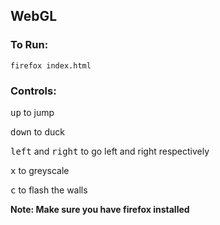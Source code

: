 ## WebGL

### To Run:
`firefox index.html`

### Controls:

<kbd>up</kbd> to jump

<kbd>down</kbd> to duck

<kbd>left</kbd> and <kbd>right</kbd> to go left and right respectively

<kbd>x</kbd> to greyscale

<kbd>c</kbd> to flash the walls

**Note: Make sure you have firefox installed** 
